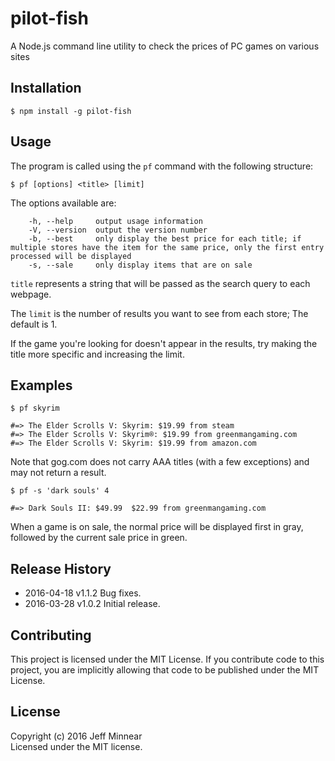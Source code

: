 # pilot-fish

A Node.js command line utility to check the prices of PC games on various sites

## Installation
`$ npm install -g pilot-fish`

## Usage
The program is called using the `pf` command with the following structure:

`$ pf [options] <title> [limit]`

The options available are:
```
    -h, --help     output usage information
    -V, --version  output the version number
    -b, --best     only display the best price for each title; if multiple stores have the item for the same price, only the first entry processed will be displayed
    -s, --sale     only display items that are on sale
```

`title` represents a string that will be passed as the search query to each webpage.

The `limit` is the number of results you want to see from each store; The default is 1.

If the game you're looking for doesn't appear in the results, try making the title more specific and increasing the limit.

## Examples
```
$ pf skyrim

#=> The Elder Scrolls V: Skyrim: $19.99 from steam
#=> The Elder Scrolls V: Skyrim®: $19.99 from greenmangaming.com
#=> The Elder Scrolls V: Skyrim: $19.99 from amazon.com
```

Note that gog.com does not carry AAA titles (with a few exceptions) and may not return a result.

```
$ pf -s 'dark souls' 4

#=> Dark Souls II: $49.99  $22.99 from greenmangaming.com
```

When a game is on sale, the normal price will be displayed first in gray, followed by the current sale price in green.

## Release History
+ 2016-04-18 v1.1.2 Bug fixes.
+ 2016-03-28 v1.0.2 Initial release.

## Contributing
This project is licensed under the MIT License. If you contribute code to this project, you are implicitly allowing that code to be published under the MIT License.

## License
Copyright (c) 2016 Jeff Minnear  
Licensed under the MIT license.
